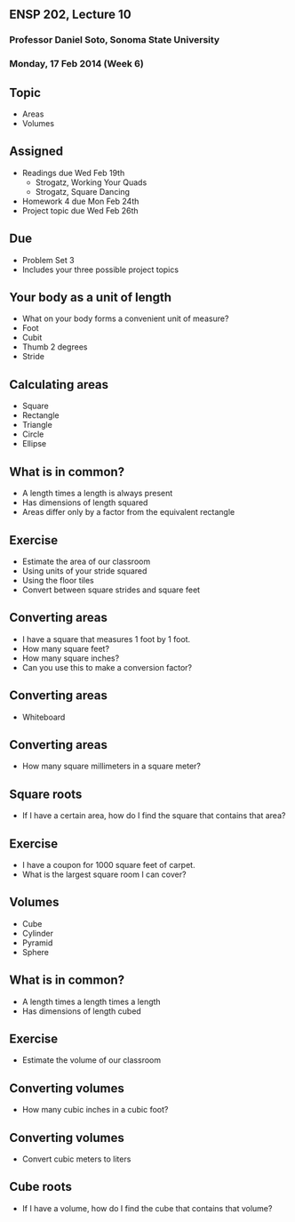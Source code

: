 
## ENSP 202, Lecture 10
### Professor Daniel Soto, Sonoma State University
### Monday, 17 Feb 2014 (Week 6)

## Topic
- Areas
- Volumes

## Assigned
- Readings due Wed Feb 19th
    - Strogatz, Working Your Quads
    - Strogatz, Square Dancing
- Homework 4 due Mon Feb 24th
- Project topic due Wed Feb 26th

## Due
- Problem Set 3
- Includes your three possible project topics

<!--
anyone have a topic they are excited about?
mine:
- how many professors to ensure timely graduation of students?
- what percentage of all spending on campus is energy?
- what will be the cost of water this summer?
-->

## Your body as a unit of length
- What on your body forms a convenient unit of measure?
- Foot
- Cubit
- Thumb 2 degrees
- Stride

<!--
foreshadow trigonometry
-->


## Calculating areas
- Square
- Rectangle
- Triangle
- Circle
- Ellipse

<!--
formula for each on board
-->

## What is in common?
- A length times a length is always present
- Has dimensions of length squared
- Areas differ only by a factor from the equivalent rectangle


## Exercise
- Estimate the area of our classroom
- Using units of your stride squared
- Using the floor tiles
- Convert between square strides and square feet


## Converting areas
- I have a square that measures 1 foot by 1 foot.
- How many square feet?
- How many square inches?
- Can you use this to make a conversion factor?

## Converting areas
- Whiteboard

## Converting areas
- How many square millimeters in a square meter?


<!--
break in groups
draw pictures
-->

## Square roots
- If I have a certain area, how do I find the square that contains that
  area?

## Exercise
- I have a coupon for 1000 square feet of carpet.
- What is the largest square room I can cover?

## Volumes
- Cube
- Cylinder
- Pyramid
- Sphere


## What is in common?
- A length times a length times a length
- Has dimensions of length cubed

## Exercise
- Estimate the volume of our classroom

## Converting volumes
- How many cubic inches in a cubic foot?

## Converting volumes
- Convert cubic meters to liters

<!--
break in groups
draw pictures
use the interwebs
-->

## Cube roots
- If I have a volume, how do I find the cube that contains that volume?
